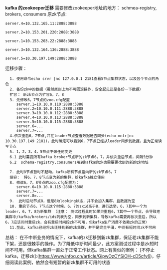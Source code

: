 **kafka 的zookeeper迁移**
需要修改zookeeper地址的地方：
schmea-registry, brokers, consumers
原zk节点:
```
server.4=10.132.165.11:2888:3888

server.2=10.153.201.220:2888:3888

server.1=10.153.203.22:2888:3888

server.3=10.132.164.136:2888:3888

server.5=10.30.197.149:2888:3888
```
迁移步骤：

      1. 使用命令echo srvr |nc 127.0.0.1 2181查看5节点集群状态，以及各个节点的角色
      2. 备份zk中的数据（虽然原则上为不可回滚操作，安全起见还是备份一下数据）
      扩容： 新zk节点为扩容6，7，8
      3. 先修改6，7节点的zoo.cfg配置
         server.1=10.10.0.110:2888:3888
         server.2=10.10.0.111:2888:3888
         server.3=10.10.0.112:2888:3888
         server.4=10.10.0.113:2888:3888
         server.5=10.10.0.115:2888:3888
         server.6=...
         server.7=...
      4.依次重启6，7节点,并在leader节点查看数据是否同步(echo mntr|nc 10.30.197.149 2181)，此时确定可以看到6，7节点已经从leader同步到数据，且为正常读写节点
      5. 1，2，3，4，5节点不做任何变更
      6.1 此时需要所有kafka broker节点新的zk节点6，7，并依次重启节点，间隔5分钟
      6.2  schema-registry,consumers用到kafka的zk也需要更改到的新的zk地址 

      7. 此时8节点暂时不起动，kafka所有节点指向新的zk节点6，7
      缩容:  将6，7，8节点变为新的集群，给kafka独立使用
      8. 修改6，7，8节点的zoo.cfg配置为：
         server.6=10.10.0.115:2888:3888
         server.7=...
         server.8=...
      9.  此时启动节点8，但是8为looking状态，并不会加入集群，且数据为空
      10. 重启节点6，7节点这个时候，6，7的zxid高于8，进行选举，6，7其中一个为leader，6，7，8为新集群 （注意： 测试过程此时如果只重启6，7其中一个节点，会导致老集群中/kafka/brokers/ids列表为空，同步到新集群，导致kafka需要再依次重启，所以6，7应该同时重启zk，会有重启时间段zk不可用，但kafka生产消费不依赖zk的正常）
      11.至此，kafka已经将zk迁移到新的zk集群，并不是完全平滑，中间有短时间zk不可用



总结：
       在不中断业务的情况下，kafka的zk迁移到新zk集群，保证老zk集群不能下架，还是很棘手的操作。为了降低中断时间最少，此方案测试过程中是zk短时间不可用，但kafka集群一直处于正常工作状态。网上有类似的案例： [不停止kafka，迁移zk]:(https://www.infoq.cn/article/GipwOzCYSiOH-cD5cfy6)，仔细阅读此案例，依然会有短暂的新zk集群不可用的状态
